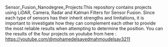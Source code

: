 Sensor_Fusion_Nanodegree_Projects:This repository contains projects using LiDAR, Camera, Radar and Kalman Filters for Sensor Fusion. Since each type of sensors has their inherit strengths and limitations, it is important to investigate how they can complement each other to provide the most reliable results when attempting to determine the position. You can the results of the four projects on youtube from here : https://youtube.com/@mohamedelsayedmahmoudelsay3211

